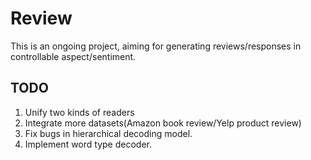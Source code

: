# Review
This is an ongoing project, aiming for generating reviews/responses in controllable aspect/sentiment.

## TODO
1. Unify two kinds of readers
2. Integrate more datasets(Amazon book review/Yelp product review)
3. Fix bugs in hierarchical decoding model.
4. Implement word type decoder.
